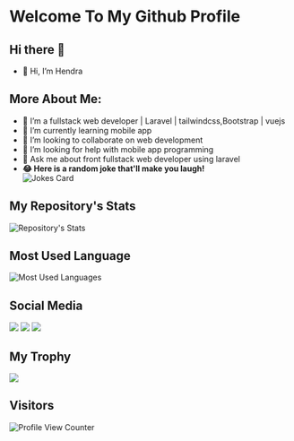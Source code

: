# Welcome To My Github Profile

## Hi there 👋
- 👋 Hi, I’m Hendra

## More About Me:
- 🔭 I’m a fullstack web developer | Laravel | tailwindcss,Bootstrap | vuejs 
- 🌱 I’m currently learning mobile app
- 👯 I’m looking to collaborate on web development
- 🤔 I’m looking for help with mobile app programming
- 💬 Ask me about front fullstack web developer using laravel
- **😂 Here is a random joke that'll make you laugh!** <br>
![Jokes Card](https://readme-jokes.vercel.app/api)

## My Repository's Stats

![Repository's Stats](https://github-readme-stats.vercel.app/api?username=hendra-it19&show_icons=true&)

## Most Used Language

![Most Used Languages](https://github-readme-stats.vercel.app/api/top-langs/?username=hendra-it19)

## Social Media

<a href="https://www.facebook.com/hendra.010419/"><img src="https://img.shields.io/badge/Facebook-1877F2?style=for-the-badge&logo=facebook&logoColor=white"/></a>
<a href="https://www.linkedin.com/in/hendra-4b4b561a5/"><img src="https://img.shields.io/badge/LinkedIn-0077B5?style=for-the-badge&logo=linkedin&logoColor=white"/></a>
<a href="https://www.instagram.com/hendra_it19"><img src="https://img.shields.io/badge/Instagram-E4405F?style=for-the-badge&logo=instagram&logoColor=white"/></a>

## My Trophy

<img src="https://github-profile-trophy.vercel.app/?username=hendra-it19"/>


<!-- ![My Image Profile](/my.png) -->
## Visitors

![Profile View Counter](https://komarev.com/ghpvc/?username=hendra-it19)
<br>
<!-- <img src="/my.png" width="300px" style="border-radius:10px"/> -->
